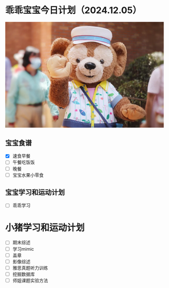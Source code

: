 # 乖乖宝宝今日计划（2024.12.05）
![Image of Babyheader](https://raw.githubusercontent.com/ericlam66/Dr.Lin-Note/refs/heads/main/duffy.png)
## 宝宝食谱
- [x] 速食早餐
- [ ] 午餐吃饭饭
- [ ] 晚餐
- [ ] 宝宝水果小零食
## 宝宝学习和运动计划
- [ ] 乖乖学习
# 小猪学习和运动计划
- [ ] 期末综述
- [ ] 学习mimic
- [ ] 盖章
- [ ] 影像综述
- [ ] 雅思真题听力训练
- [ ] 挖掘数据库
- [ ] 师姐课题实验方法
